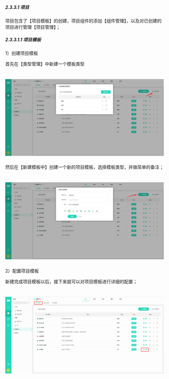 ##### 2.3.3.1 项目

项目包含了【项目模板】的创建，项目组件的添加【组件管理】，以及对已创建的项目进行管理【项目管理】；

##### 2.3.3.1.1 **项目模板**

1）创建项目模板

 首先在【类型管理】中新建一个模板类型

# ![](/assets/3配置中心-项目-项目模板1.png)

 然后在【新建模板中】创建一个新的项目模板，选择模板类型，并做简单的备注；
 
 # ![](/assets/3配置中心-项目-项目模板2.png)

2）配置项目模板

新建完成项目模板以后，接下来就可以对项目模板进行详细的配置；

# ![](/assets/3配置中心-项目-模板配置.png)


